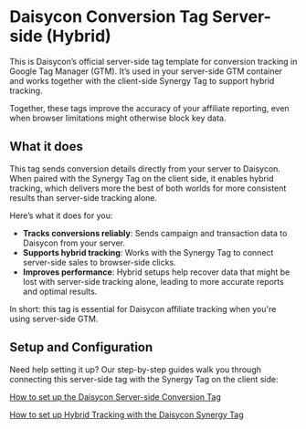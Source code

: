 # Daisycon Conversion Tag Server-side (Hybrid)

This is Daisycon’s official server-side tag template for conversion tracking in Google Tag Manager (GTM). It’s used in your server-side GTM container and works together with the client-side Synergy Tag to support hybrid tracking.

Together, these tags improve the accuracy of your affiliate reporting, even when browser limitations might otherwise block key data.

## What it does

This tag sends conversion details directly from your server to Daisycon. When paired with the Synergy Tag on the client side, it enables hybrid tracking, which delivers more the best of both worlds for more consistent results than server-side tracking alone.

Here’s what it does for you:

* **Tracks conversions reliably**: Sends campaign and transaction data to Daisycon from your server.
* **Supports hybrid tracking**: Works with the Synergy Tag to connect server-side sales to browser-side clicks.
* **Improves performance**: Hybrid setups help recover data that might be lost with server-side tracking alone, leading to more accurate reports and optimal results.

In short: this tag is essential for Daisycon affiliate tracking when you're using server-side GTM.

## Setup and Configuration

Need help setting it up? Our step-by-step guides walk you through connecting this server-side tag with the Synergy Tag on the client side:

[How to set up the Daisycon Server-side Conversion Tag](https://faq-advertiser.daisycon.com/hc/en-us/articles/7046670401820)

[How to set up Hybrid Tracking with the Daisycon Synergy Tag](https://faq-advertiser.daisycon.com/hc/en-us/articles/20622723791772)
